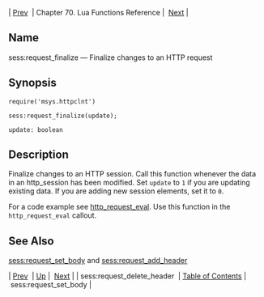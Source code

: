 | [Prev](lua.ref.sess_request_delete_header)  | Chapter 70. Lua Functions Reference |  [Next](lua.ref.sess_request_set_body) |

<a name="lua.ref.sess_request_finalize"></a>
## Name

sess:request_finalize — Finalize changes to an HTTP request

<a name="idp15290416"></a>
## Synopsis

`require('msys.httpclnt')`

`sess:request_finalize(update);`

`update: boolean`<a name="idp15294128"></a>
## Description

Finalize changes to an HTTP session. Call this function whenever the data in an http_session has been modified. Set `update` to `1` if you are updating existing data. If you are adding new session elements, set it to `0`.

For a code example see [http_request_eval](https://support.messagesystems.com/docs/web-push/push.http_request_eval). Use this function in the `http_request_eval` callout.

<a name="idp15299904"></a>
## See Also

[sess:request_set_body](lua.ref.sess_request_set_body "sess:request_set_body") and [sess:request_add_header](lua.ref.sess_request_add_header "sess:request_add_header")

| [Prev](lua.ref.sess_request_delete_header)  | [Up](lua.function.details) |  [Next](lua.ref.sess_request_set_body) |
| sess:request_delete_header  | [Table of Contents](index) |  sess:request_set_body |


